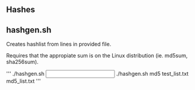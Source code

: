 Hashes 
----

## hashgen.sh

Creates hashlist from lines in provided file. 

Requires that the appropiate <hash>sum is on the Linux distribution (ie. md5sum, sha256sum).

'''
./hashgen.sh <HASH> <INPUT FILE> <OUTPUT FILE>
./hashgen.sh md5 test_list.txt md5_list.txt
'''
